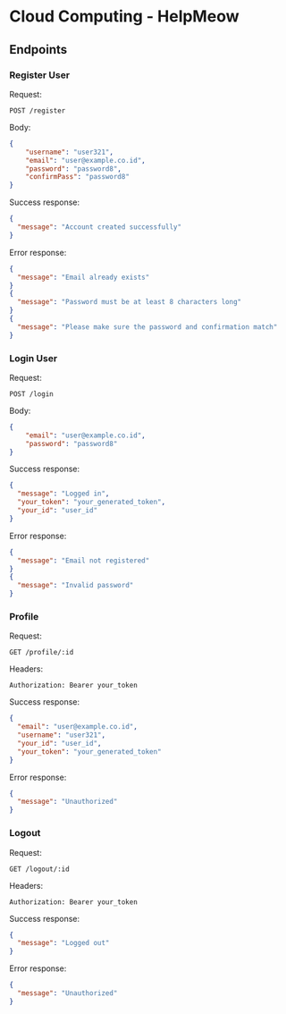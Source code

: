 # Cloud Computing - HelpMeow
## Endpoints 
### Register User
Request: 
```
POST /register
``` 
Body:
```json
{
    "username": "user321",
    "email": "user@example.co.id",
    "password": "password8",
    "confirmPass": "password8"
}
```
Success response:
```json
{
  "message": "Account created successfully"
}
```
Error response:
```json
{
  "message": "Email already exists"
}
{
  "message": "Password must be at least 8 characters long"
}
{
  "message": "Please make sure the password and confirmation match"
}
```
### Login User
Request: 
```
POST /login 
``` 
Body:
```json
{
    "email": "user@example.co.id",
    "password": "password8"
}
```
Success response:
```json
{
  "message": "Logged in",
  "your_token": "your_generated_token",
  "your_id": "user_id"
}
```
Error response:
```json
{
  "message": "Email not registered"
}
{
  "message": "Invalid password"
}
```
### Profile 
Request: 
```
GET /profile/:id 
``` 
Headers:
```
Authorization: Bearer your_token
```
Success response:
```json
{
  "email": "user@example.co.id",
  "username": "user321",
  "your_id": "user_id",
  "your_token": "your_generated_token"
}
```
Error response:
```json
{
  "message": "Unauthorized"
}
```

### Logout
Request: 
```
GET /logout/:id 
``` 
Headers:
```
Authorization: Bearer your_token
```
Success response:
```json
{
  "message": "Logged out"
}
```
Error response:
```json
{
  "message": "Unauthorized"
}
```

